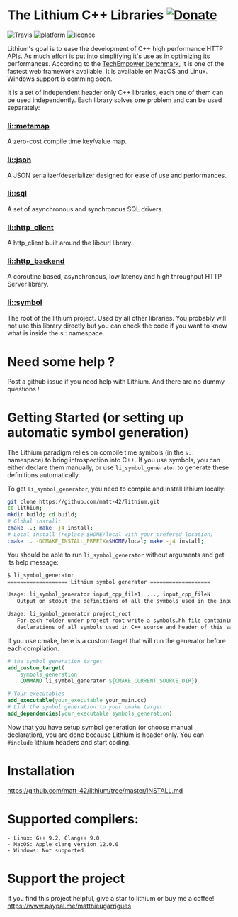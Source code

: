 The Lithium C++ Libraries [![Donate](https://img.shields.io/badge/Donate-PayPal-green.svg)](https://www.paypal.me/matthieugarrigues)
========================

![Travis](https://travis-ci.com/matt-42/lithium.svg?branch=master) ![platform](https://img.shields.io/badge/platform-Linux%20%7C%20MacOS-yellow) ![licence](https://img.shields.io/badge/licence-MIT-blue)

Lithium's goal is to ease the development of C++ high performance HTTP
APIs. As much effort is put into simplifying it's use as in optimizing its performances.
According to the [TechEmpower
benchmark](https://tfb-status.techempower.com), it is one of the
fastest web framework available. It is available on MacOS and Linux. Windows support is comming soon.

It is a set of independent header only C++ libraries, each one of them can be used
independently. Each library solves one problem and can be used
separately:

### [li::metamap](https://github.com/matt-42/lithium/tree/master/libraries/metamap)

A zero-cost compile time key/value map.

### [li::json](https://github.com/matt-42/lithium/tree/master/libraries/json)

A JSON serializer/deserializer designed for
ease of use and performances.

### [li::sql](https://github.com/matt-42/lithium/tree/master/libraries/sql)

A set of asynchronous and synchronous SQL drivers.

### [li::http_client](https://github.com/matt-42/lithium/tree/master/libraries/http_client)

A http_client built around the libcurl library.

### [li::http_backend](https://github.com/matt-42/lithium/tree/master/libraries/http_backend)

A coroutine based, asynchronous, low latency and high throughput HTTP Server library.

### [li::symbol](https://github.com/matt-42/lithium/tree/master/libraries/symbol)

The root of the lithium project. Used by all other libraries.
You probably will not use this library directly but
you can check the code if you want to know what is inside the s:: namespace.

# Need some help ?

Post a github issue if you need help with Lithium. And there are no dummy questions !

# Getting Started (or setting up automatic symbol generation)

The Lithium paradigm relies on compile time symbols (in the `s::` namespace) to bring introspection
into C++. If you use symbols, you can either declare them manually, or use `li_symbol_generator` to generate
these definitions automatically.

To get `li_symbol_generator`, you need to compile and install lithium locally:

```sh
git clone https://github.com/matt-42/lithium.git
cd lithium;
mkdir build; cd build;
# Global install:
cmake ..; make -j4 install;
# Local install (replace $HOME/local with your prefered location)
cmake .. -DCMAKE_INSTALL_PREFIX=$HOME/local; make -j4 install;
```

You should be able to run `li_symbol_generator` without arguments and get its help message:
```sh
$ li_symbol_generator
=================== Lithium symbol generator ===================

Usage: li_symbol_generator input_cpp_file1, ..., input_cpp_fileN
   Output on stdout the definitions of all the symbols used in the input files.

Usage: li_symbol_generator project_root
   For each folder under project root write a symbols.hh file containing the
   declarations of all symbols used in C++ source and header of this same directory.
```

If you use cmake, here is a custom target that will run the generator before each compilation.
```cmake
# the symbol generation target
add_custom_target(
    symbols_generation
    COMMAND li_symbol_generator ${CMAKE_CURRENT_SOURCE_DIR})

# Your executables
add_executable(your_executable your_main.cc)
# Link the symbol generation to your cmake target:
add_dependencies(your_executable symbols_generation)
```

Now that you have setup symbol generation (or choose manual declaration), you are done because 
Lithium is header only. You can `#include` lithium headers and start coding. 

# Installation

https://github.com/matt-42/lithium/tree/master/INSTALL.md


# Supported compilers:
    - Linux: G++ 9.2, Clang++ 9.0
    - MacOS: Apple clang version 12.0.0 
    - Windows: Not supported

# Support the project

If you find this project helpful, give a star to lithium or buy me a coffee!
https://www.paypal.me/matthieugarrigues
